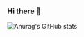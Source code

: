 ### Hi there 👋

<!--
**kraskoo/kraskoo** is a ✨ _special_ ✨ repository because its `README.md` (this file) appears on your GitHub profile.

Here are some ideas to get you started:

- 🔭 I’m currently working on ...
- 🌱 I’m currently learning ...
- 👯 I’m looking to collaborate on ...
- 🤔 I’m looking for help with ...
- 💬 Ask me about ...
- 📫 How to reach me: ...
- 😄 Pronouns: ...
- ⚡ Fun fact: ...
-->
![Anurag's GitHub stats](https://github-readme-stats.vercel.app/api?username=kraskoo&hide=contribs,prs&show_icons=true&theme=tokyonight)

<!-- [![Top Langs](https://github-readme-stats.vercel.app/api/top-langs/?username=kraskoo&layout=compact)](https://github.com/anuraghazra/github-readme-stats) -->
